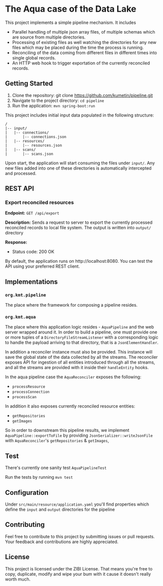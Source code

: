 # The Aqua case of the Data Lake

This project implements a simple pipeline mechanism.
It includes
- Parallel handling of multiple json array files, of multiple schemas which are source from multiple directories.
- Processing of existing files as well watching the directories for any new files which may be placed during the time the process is running.
- Reconciling of the data coming from different files in different times into single global records.
- An HTTP web hook to trigger exportation of the currently reconciled records.

## Getting Started
1. Clone the repository: git clone https://github.com/kumetin/pipeline.git
2. Navigate to the project directory: `cd pipeline`
3. Run the application: `mvn spring-boot:run`

This project includes initial input data populated in the following structure:

```
/
|-- input/
|   |-- connections/
|       |-- connections.json
|   |-- resources/
|       |-- resources.json
|   |-- scans/
|       |-- scans.json
```
Upon start, the application will start consuming the files under `input/`.
Any new files added into one of these directories is automatically intercepted and processed.
## REST API

### Export reconciled resources

**Endpoint:** `GET /api/export`

**Description:** Sends a request to server to export the currently processed reconciled records to local file system. The output is written into `output/` directory

**Response:**
- Status code: 200 OK

By default, the application runs on http://localhost:8080. You can test the API using your preferred REST client.

## Implementations
### `org.kmt.pipeline`
The place where the framework for composing a pipeline resides.
### `org.kmt.aqua`
The place where this application logic resides - `AquaPipeline` and the web server wrapped around it.
In order to build a pipeline, one must provide one or more tuples of a `DirectoryFileStreamListener` with a corresponding logic to handle the payload arriving to that directory, that is a `JsonElementHandler`.

In addition a reconciler instance must also be provided. This instance will save the global state of the data collected by all the streams. The reconciler exposes API for ingestion of all entities introduced through all the streams, and all the streams are provided with it inside their `handleEntity` hooks.

In the aqua pipeline case the `AquaReconciler` exposes the following:
- `processResource`
- `processConnection`
- `processScan`

In addition it also exposes currently reconciled resource entities:
- `getRepositories`
- `getImages`

So in order to downstream this pipeline results, we implement `AquaPipeline::exportToFile` by providing `JsonSerializer::writeJsonFile` with `AquaReconciler`'s `getRepositories` & `getImages`,

## Test
There's currently one sanity test `AquaPipelineTest`

Run the tests by running 
```mvn test```

## Configuration
Under `src/main/resource/application.yaml` you'll find properties which define the `input` and `output` directories for the pipeline

## Contributing
Feel free to contribute to this project by submitting issues or pull requests. Your feedback and contributions are highly appreciated.

## License
This project is licensed under the ZIBI License.
That means you're free to copy, duplicate, modify and wipe your bum with it cause it doesn't really worth much.

